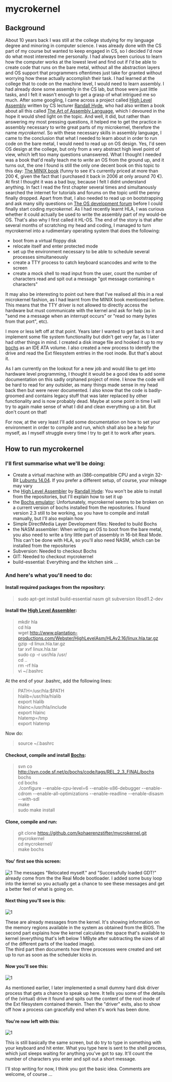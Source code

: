 # mycrokernel

## Background

About 10 years back I was still at the college studying for my language degree and minoring in computer science.
I was already done with the CS part of my course but wanted to keep engaged in CS, so I decided I'd now do what
most interested me personally. I had always been curious to learn how the computer works at the lowest level and find out
if I'd be able to create code that runs on the bare metal, without all the abstraction layers and OS support that programmers
oftentimes just take for granted without worrying how these actually accomplish their task.
I had learned at the college that to code on the machine level, I would need to learn assembly. I had already done some assembly
in the CS lab, but those were just little tasks, and I felt it wasn't enough to get a grasp of what intrigued me so much.
After some googling, I came across a project called [High Level Assembly](http://www.plantation-productions.com/Webster/) written
by CS lecturer [Randall Hyde](https://en.wikipedia.org/wiki/Randall_Hyde), who had also written a book about all this called
[The Art of Assembly Language](http://www.amazon.de/The-Assembly-Language-Randall-Hyde/dp/1593272073), which I devoured in the
hope it would shed light on the topic. And well, it did, but rather than answering my most pressing questions, it helped me to
get the practice in assembly necessary to write great parts of my microkernel, therefore the name _mycrokernel_.
So with these necessary skills in assembly language, I came to the conclusion that what I needed to learn about in order to run
code on the bare metal, I would need to read up on OS design. Yes, I'd seen OS design at the college, but only from a very
abstract high level point of view, which left too many questions unanswered. What I thought I needed was a book that'd really
teach me to _write_ an OS from the ground up, and it turns out, the one I found is still the only one decent book on this topic
to this day: [The MINIX book](http://www.amazon.de/Operating-Systems-Implementation-Prentice-Software/dp/0131429388/)
(funny to see it's currently priced at more than 200 €, given the fact that I purchased it back in 2006 at only around 70 €).
At first I thought it was a bad buy, because I felt I didnt understand anything. In fact I read the first chapter several times
and simultanously searched the internet for tutorials and forums on the topic until the penny finally dropped.
Apart from that, I also needed to read up on bootstrapping and ask many silly questions on
[The OS development forum](http://forum.osdev.org/) before I could finally start coding _mycrokernel_. As I had recently learnt HLA,
I was curious whether it could actually be used to write the assembly part of my would-be OS. That's also why I first called it
HL-OS.
The end of the story is that after several months of scratching my head and coding, I managed to turn mycrokernel into a
rudimentary operating system that does the following:

* boot from a virtual floppy disk
* relocate itself and enter protected mode
* set up the environment necessary to be able to schedule several processes simultaneously
* create a TTY process to catch keyboard scancodes and write to the screen
* create a mock shell to read input from the user, count the number of characters read and
  spit out a message "got message containing n characters"

It may also be interesting to point out here that I've realised all this in a real microkernel fashion, as I had learnt from the
MINIX book mentioned before. This means that the TTY driver is not allowed to directly access the hardware but must communicate
with the kernel and ask for help (as in "send me a message when an interrupt occurs" or "read so many bytes from that port",
etc).

I more or less left off at that point. Years later I wanted to get back to it and implement some file system functionality but
didn't get very far, as I later had other things in mind. I created a disk image file and hooked it up to my
[bochs](http://bochs.sourceforge.net/) as an IDE ATA volume. I also created a new process to identify the drive and read the
Ext filesystem entries in the root inode. But that's about it.

As I am currently on the lookout for a new job and would like to get into hardware level programming, I thought it would be a
good idea to add some documentation on this sadly orphaned project of mine. I know the code will be hard to read for any outsider, as
many things made sense in my head back then but were never documented. I also know that the code is badly-groomed and contains legacy
stuff that was later replaced by other functionality and is now probably dead. Maybe at some point in time I will try to again
make sense of what I did and clean everything up a bit. But don't count on that!

For now, at the very least I'll add some documentation on how to set your environment in order to compile and run, which shall
also be a help for myself, as I myself struggle every time I try to get it to work after years.

## How to run mycrokernel

### I'll first summarise what we'll be doing:

* Create a virtual machine with an i386-compatible CPU and a virgin 32-Bit [Lubuntu 14.04](http://cdimages.ubuntu.com/lubuntu/releases/trusty/release/lubuntu-14.04.4-desktop-i386.iso). If you prefer a different
setup, of course, your mileage may vary
* the [High Level Assembler](http://www.plantation-productions.com/Webster/) by [Randall Hyde](https://en.wikipedia.org/wiki/Randall_Hyde): You won't be able to install from the repositories, but I'll explain how to
set it up
* the [Bochs emulator](http://bochs.sourceforge.net/): Unfortunately, mycrokernel seems to be broken on a current version of bochs installed from the repositories. I found version 2.3 still to be working, so you have to compile and install manually, but I'll also explain how
* Simple DirectMedia Layer Development files: Needed to build Bochs
* the NASM assembler: When writing an OS to boot from the bare metal, you also need to write a tiny little part of assembly in 16-bit Real Mode. This can't be done with HLA, so you'll also need NASM, which can be installed from  the repositories
* Subversion: Needed to checkout Bochs
* GIT: Needed to checkout mycrokernel
* build-essential: Everything and the kitchen sink ...

### And here's what you'll need to do:

#### Install required packages from the repository:

> sudo apt-get install build-essential nasm git subversion libsdl1.2-dev

#### Install the [High Level Assembler](http://www.plantation-productions.com/Webster/):

> mkdir hla  
> cd hla  
> wget http://www.plantation-productions.com/Webster/HighLevelAsm/HLAv2.16/linux.hla.tar.gz  
> gzip -d linux.hla.tar.gz  
> tar xvf linux.hla.tar  
> sudo cp -r usr/hla /usr/  
> cd ..  
> rm -rf hla  
> vi ~/.bashrc  

At the end of your .bashrc, add the following lines:

> PATH=/usr/hla:$PATH  
> hlalib=/usr/hla/hlalib  
> export hlalib  
> hlainc=/usr/hla/include  
> export hlainc  
> hlatemp=/tmp  
> export hlatemp  

Now do:

> source ~/.bashrc

#### Checkout, compile and install [Bochs](http://bochs.sourceforge.net/):

> svn co http://svn.code.sf.net/p/bochs/code/tags/REL_2_3_FINAL/bochs bochs  
> cd bochs  
> ./configure --enable-cpu-level=6 --enable-x86-debugger --enable-cdrom --enable-all-optimizations --enable-readline --enable-disasm --with-sdl  
> make  
> sudo make install  

#### Clone, compile and run:

> git clone https://github.com/kohaerenzstifter/mycrokernel.git mycrokernel  
> cd mycrokernel/  
> make bochs

#### You' first see this screen:
![1](https://github.com/kohaerenzstifter/mycrokernel/blob/master/1.png)
The messages "Relocated myself." and "Successfully loaded GDT!" already come from the the Real Mode bootloader. I added some busy loop into the kernel so you actually get a chance to see these messages and get a better feel of what is going on.

#### Next thing you'll see is this:
![1](https://github.com/kohaerenzstifter/mycrokernel/blob/master/2.png)

These are already messages from the kernel. It's showing information on the memory regions available in the system as obtained from the BIOS. The second part explains how the kernel calculates the space that's available to kernel (everything that's left below 1 MByte after subtracting the sizes of all of the different parts of the loaded image).  
The third part then documents how three processes were created and set up to run as soon as the scheduler kicks in.

#### Now you'll see this:
![1](https://github.com/kohaerenzstifter/mycrokernel/blob/master/3.png)

As mentioned earlier, I later implemented a small dummy hard disk driver process that gets a chance to speak up here. It tells you some of the details of the (virtual) drive it found and spits out the content of the root inode of the Ext filesystem contained therein. Then the "driver" exits, also to show off how a process can gracefully end when it's work has been done.

#### You're now left with this:
![1](https://github.com/kohaerenzstifter/mycrokernel/blob/master/4.png)

This is still basically the same screen, but do try to type in something with your keyboard and hit enter. What you type here is sent to the shell process, which just sleeps waiting for anything you've got to say. It'll count the number of characters you enter and spit out a short message.

I'll stop writing for now, I think you got the basic idea. Comments are welcome, of course ...
